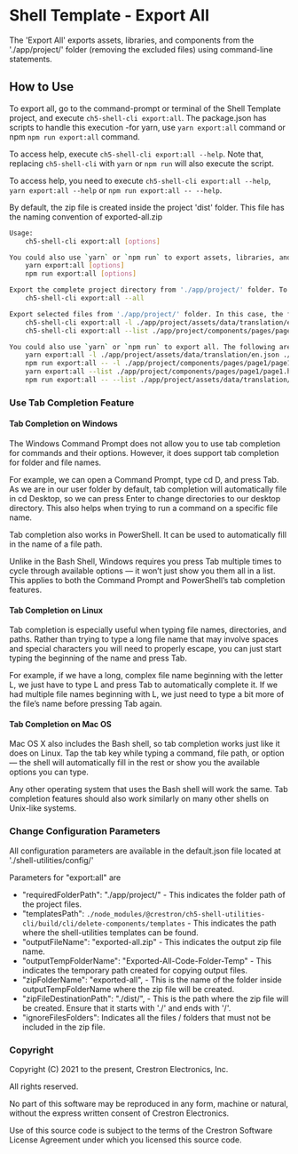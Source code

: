 # Shell Template - Export All

The 'Export All' exports assets, libraries, and components from the './app/project/' folder (removing the excluded files) using command-line statements.

## How to Use

To export all, go to the command-prompt or terminal of the Shell Template project, and execute `ch5-shell-cli export:all`.
The package.json has scripts to handle this execution -for yarn, use `yarn export:all` command or npm  `npm run export:all` command.

To access help, execute `ch5-shell-cli export:all --help`. Note that, replacing `ch5-shell-cli` with `yarn` or `npm run` will also execute the script.

To access help, you need to execute `ch5-shell-cli export:all --help`, `yarn export:all --help` or `npm run export:all -- --help`.

By default, the zip file is created inside the project 'dist' folder. This file has the naming convention of exported-all.zip

```bash
Usage: 
    ch5-shell-cli export:all [options]

You could also use `yarn` or `npm run` to export assets, libraries, and components. The following are the commands:
    yarn export:all [options]
    npm run export:all [options]

Export the complete project directory from './app/project/' folder. To achieve this, use the below command:
    ch5-shell-cli export:all --all

Export selected files from './app/project/' folder. In this case, the file names are mandatory in the command-prompt. The filename must follow the complete path starting from './app/project/assets/....'. Only file names can be provided here (no folder paths). Multiple file names can be provided in the command-prompt. To achieve this, use the below commands:
    ch5-shell-cli export:all -l ./app/project/assets/data/translation/en.json ./app/project/components/pages/page1/page1.html
    ch5-shell-cli export:all --list ./app/project/components/pages/page1/page1.html ./app/project/assets/scss/_variables.scss

You could also use `yarn` or `npm run` to export all. The following are the commands:
    yarn export:all -l ./app/project/assets/data/translation/en.json ./app/project/components/pages/page1/page1.html
    npm run export:all -- -l ./app/project/components/pages/page1/page1.html ./app/project/assets/scss/_variables.scss
    yarn export:all --list ./app/project/components/pages/page1/page1.html ./app/project/assets/scss/_variables.scss
    npm run export:all -- --list ./app/project/assets/data/translation/en.json ./app/project/components/pages/page1/page1.html

```

### Use Tab Completion Feature

#### Tab Completion on Windows

The Windows Command Prompt does not allow you to use tab completion for commands and their options. However, it does support tab completion for folder and file names.

For example, we can open a Command Prompt, type cd D, and press Tab. As we are in our user folder by default, tab completion will automatically file in cd Desktop, so we can press Enter to change directories to our desktop directory. This also helps when trying to run a command on a specific file name.

Tab completion also works in PowerShell. It can be used to automatically fill in the name of a file path.

Unlike in the Bash Shell, Windows requires you press Tab multiple times to cycle through available options — it won’t just show you them all in a list. This applies to both the Command Prompt and PowerShell’s tab completion features.

#### Tab Completion on Linux

Tab completion is especially useful when typing file names, directories, and paths. Rather than trying to type a long file name that may involve spaces and special characters you will need to properly escape, you can just start typing the beginning of the name and press Tab.

For example, if we have a long, complex file name beginning with the letter L, we just have to type L and press Tab to automatically complete it. If we had multiple file names beginning with L, we just need to type a bit more of the file’s name before pressing Tab again.

#### Tab Completion on Mac OS

Mac OS X also includes the Bash shell, so tab completion works just like it does on Linux. Tap the tab key while typing a command, file path, or option — the shell will automatically fill in the rest or show you the available options you can type.

Any other operating system that uses the Bash shell will work the same. Tab completion features should also work similarly on many other shells on Unix-like systems.

### Change Configuration Parameters

All configuration parameters are available in the default.json file located at './shell-utilities/config/'

Parameters for "export:all" are

- "requiredFolderPath": "./app/project/" - This indicates the folder path of the project files.
- "templatesPath": `./node_modules/@crestron/ch5-shell-utilities-cli/build/cli/delete-components/templates` - This indicates the path where the shell-utilities templates can be found.
- "outputFileName": "exported-all.zip" - This indicates the output zip file name.
- "outputTempFolderName": "Exported-All-Code-Folder-Temp" - This indicates the temporary path created for copying output files.
- "zipFolderName": "exported-all", - This is the name of the folder inside outputTempFolderName where the zip file will be created.
- "zipFileDestinationPath": "./dist/", - This is the path where the zip file will be created. Ensure that it starts with './' and ends with '/'.
- "ignoreFilesFolders": Indicates all the files / folders that must not be included in the zip file.

### Copyright

Copyright (C) 2021 to the present, Crestron Electronics, Inc.

All rights reserved.

No part of this software may be reproduced in any form, machine
or natural, without the express written consent of Crestron Electronics.

Use of this source code is subject to the terms of the Crestron Software License Agreement
under which you licensed this source code.
